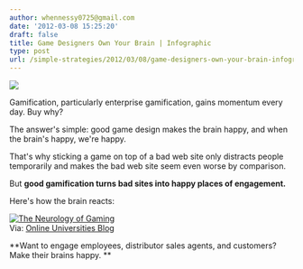 ```yaml
---
author: whennessy0725@gmail.com
date: '2012-03-08 15:25:20'
draft: false
title: Game Designers Own Your Brain | Infographic
type: post
url: /simple-strategies/2012/03/08/game-designers-own-your-brain-infographic
---
```


![](http://static1.squarespace.com/static/56c87f52356fb0ec8c23c9b7/56d09050d9fd567b5dd38d8b/56d09058d9fd567b5dd38ddc/1456509775996/effects-of-video-games-on-the-brain-infographic-ansonalex-com.png)

  






Gamification, particularly enterprise gamification, gains momentum every day. Buy why?




The answer's simple: good game design makes the brain happy, and when the brain's happy, we're happy.




That's why sticking a game on top of a bad web site only distracts people temporarily and makes the bad web site seem even worse by comparison.




But **good gamification turns bad sites into happy places of engagement.**




Here's how the brain reacts:




[![The Neurology of Gaming](https://s3.amazonaws.com/infographics/Neurology-of-Gaming-800.png)
](http://www.onlineuniversities.com/neurology-of-gaming)  
Via: [Online Universities Blog](http://www.onlineuniversities.com)




**Want to engage employees, distributor sales agents, and customers? Make their brains happy. **



